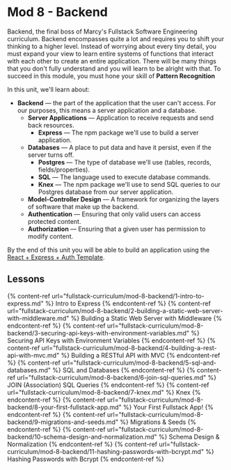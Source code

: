 # Mod 8 - Backend

Backend, the final boss of Marcy's Fullstack Software Engineering curriculum. Backend encompasses quite a lot and requires you to shift your thinking to a higher level. Instead of worrying about every tiny detail, you must expand your view to learn entire systems of functions that interact with each other to create an entire application. There will be many things that you don't fully understand and you will learn to be alright with that. To succeed in this module, you must hone your skill of **Pattern Recognition**

In this unit, we'll learn about:

* **Backend** — the part of the application that the user can't access. For our purposes, this means a server application and a database.
  * **Server Applications** — Application to receive requests and send back resources.
    * **Express** — The npm package we'll use to build a server application.
  * **Databases** — A place to put data and have it persist, even if the server turns off.
    * **Postgres** — The type of database we'll use (tables, records, fields/properties).
    * **SQL** — The language used to execute database commands.
    * **Knex** — The npm package we'll use to send SQL queries to our Postgres database from our server application.
  * **Model-Controller Design** — A framework for organizing the layers of software that make up the backend.
  * **Authentication** — Ensuring that only valid users can access protected content.
  * **Authorization** — Ensuring that a given user has permission to modify content.

By the end of this unit you will be able to build an application using the [React + Express + Auth Template](https://github.com/The-Marcy-Lab-School/react-express-auth).

## Lessons

{% content-ref url="fullstack-curriculum/mod-8-backend/1-intro-to-express.md" %} Intro to Express {% endcontent-ref %}
{% content-ref url="fullstack-curriculum/mod-8-backend/2-building-a-static-web-server-with-middleware.md" %} Building a Static Web Server with Middleware {% endcontent-ref %}
{% content-ref url="fullstack-curriculum/mod-8-backend/3-securing-api-keys-with-environment-variables.md" %} Securing API Keys with Environment Variables {% endcontent-ref %}
{% content-ref url="fullstack-curriculum/mod-8-backend/4-building-a-rest-api-with-mvc.md" %} Building a RESTful API with MVC {% endcontent-ref %}
{% content-ref url="fullstack-curriculum/mod-8-backend/5-sql-and-databases.md" %} SQL and Databases {% endcontent-ref %}
{% content-ref url="fullstack-curriculum/mod-8-backend/6-join-sql-queries.md" %} JOIN (Association) SQL Queries {% endcontent-ref %}
{% content-ref url="fullstack-curriculum/mod-8-backend/7-knex.md" %} Knex {% endcontent-ref %}
{% content-ref url="fullstack-curriculum/mod-8-backend/8-your-first-fullstack-app.md" %} Your First Fullstack App! {% endcontent-ref %}
{% content-ref url="fullstack-curriculum/mod-8-backend/9-migrations-and-seeds.md" %} Migrations & Seeds {% endcontent-ref %}
{% content-ref url="fullstack-curriculum/mod-8-backend/10-schema-design-and-normalization.md" %} Schema Design & Normalization {% endcontent-ref %}
{% content-ref url="fullstack-curriculum/mod-8-backend/11-hashing-passwords-with-bcrypt.md" %} Hashing Passwords with Bcrypt {% endcontent-ref %}